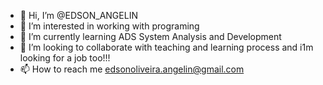 - 👋 Hi, I’m @EDSON_ANGELIN
- 👀 I’m interested in working with programing
- 🌱 I’m currently learning ADS System Analysis and Development
- 💞️ I’m looking to collaborate with teaching and learning process and i1m looking for a job too!!!
- 📫 How to reach me edsonoliveira.angelin@gmail.com


<!---
30A5/30A5 is a ✨ special ✨ repository because its `README.md` (this file) appears on your GitHub profile.
You can click the Preview link to take a look at your changes.
--->
